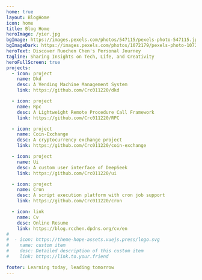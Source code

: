 ```yaml
---
home: true
layout: BlogHome
icon: home
title: Blog Home
heroImage: /yier.jpg
bgImage: https://images.pexels.com/photos/547115/pexels-photo-547115.jpeg?auto=compress&cs=tinysrgb&w=1260&h=750&dpr=1
bgImageDark: https://images.pexels.com/photos/1072179/pexels-photo-1072179.jpeg?auto=compress&cs=tinysrgb&w=1260&h=750&dpr=1
heroText: Discover Ruochen Chen's Personal Journey
tagline: Sharing Insights on Tech, Life, and Creativity
heroFullScreen: true
projects:
  - icon: project
    name: Dkd
    desc: A Vending Machine Management System
    link: https://github.com/Crc011220/dkd

  - icon: project
    name: Rpc
    desc: A Lightweight Remote Procedure Call Framework
    link: https://github.com/Crc011220/RPC

  - icon: project
    name: Coin-Exchange
    desc: A cryptocurrency exchange project
    link: https://github.com/Crc011220/coin-exchange

  - icon: project
    name: Ui
    desc: A custom user interface of DeepSeek
    link: https://github.com/Crc011220/ui

  - icon: project
    name: Cron
    desc: A script execution platform with cron job support
    link: https://github.com/Crc011220/cron

  - icon: link
    name: Cv
    desc: Online Resume
    link: https://blog.rcchen.dpdns.org/cv/en
#
#  - icon: https://theme-hope-assets.vuejs.press/logo.svg
#    name: custom item
#    desc: Detailed description of this custom item
#    link: https://link.to.your.friend

footer: Learning today, leading tomorrow
---
```


<!-- This is a blog home page demo.

To use this layout, you should set both `layout: BlogHome` and `home: true` in the page front matter.

For related configuration docs, please see [blog homepage](https://theme-hope.vuejs.press/guide/blog/home.html). -->

